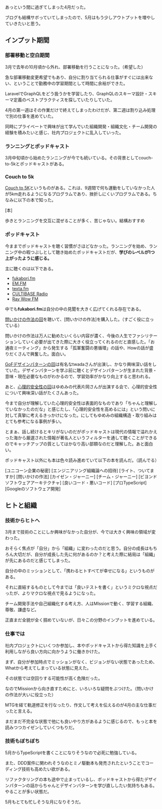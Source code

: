 あっという間に過ぎてしまった4月だった。

ブログも結構サボっていてしまったので、5月はもう少しアウトプットを増やしていきたいと思う。

## インプット期間

### 部署移動と空白期間

3月で去年の10月頃から外れ、部署移動を行うことになった。（希望した）

急な部署移動変更希望でもあり、自分に割り当てられる仕事がすぐには出来ない、ということで勤務中の学習期間として時間に余裕ができた。

LaravelでGraphQLをどう扱うかを学習したり、GraphQLのスキーマ設計・スキーマ定義のベストプラクティスを探していたりしていた。

4月の第一週はその作業だけで終えてしまったわけだが、第二週は割り込み処理で別の仕事を進めていた。

同時にプライベートで興味が出て学んでいた組織開発・組織文化・チーム開発の経験を積みたいと感じ、社内プロジェクトに乱入していった。

### ランニングとポッドキャスト

3月中旬頃から始めたランニングが今でも続いている。その背景としてcouch-to-5kとポッドキャストがある。

### Couch to 5k

[Couch to 5K](http://www.c25k.com/c25k_japanese.htm)というものがある。これは、9週間で何も運動をしていなかった人が5km走れるようになるプログラムであり、挫折しにくいプログラムである。ちなみに以下の本で知った。

[本]

歩きとランニングを交互に混ぜることが多く、苦じゃない。結構おすすめ

### ポッドキャスト

今ままでポッドキャストを聴く習慣がさほどなかった。ランニングを始め、ランニング中の暇つぶしとして聴き始めたポッドキャストだが、**学びのレベルが1つ上がったように感じる。**

主に聴くのは以下である。

- [fukabori.fm](https://open.spotify.com/show/2gEI6bMbrBhXnpi6AVs8qp?si=3f9503a4d5544fee)
- [EM.FM](https://open.spotify.com/show/0lpI8cSWxiDH4Eza1A8SSk?si=3831ba700ac6494c)
- [texta.fm](https://open.spotify.com/show/2BdZHve9cIU6c8OFyz7LeB?si=c0f36ece829f4dc5)
- [CULTIBASE Radio](https://open.spotify.com/show/0EVGGZqraiaYdCo6hlVBfN?si=e38c2197b5b2449c)
- [Ray Wow FM](https://open.spotify.com/show/3MJyaL0TlzxUAtpEhPh5bO?si=894636b54a904d73)

中でも**fukabori.fm**は自分の中の見聞を大きく広げてくれる存在である。

[問いかけの作法の回](https://open.spotify.com/episode/6mLf9xCrLQFf6ka9f2wNgo?si=uyG9-fQCQSeyv2BYEKFpXA)を聴いて、[問いかけの作法]を購入した。（すごく役に立っている）

問いかけの作法は万人に勧めたいくらい内容が濃く、今後の人生でファシリテーションしていく必要が出てきた際に大きく役立ってくれるのだと直感した。「お通夜ミーティング」から発生する「孤軍奮闘の悪循環」の話や、Howの話が盛りだくさんで興奮した。面白い。

[GoFデザインパターンの回](https://open.spotify.com/episode/3WF6xxUOnHAQR0xt3gC2Rm?si=ykWN6BRZRkmiCyWEywHQ8w)は有名なtwadaさんが出演し、かなり興味深い話をしていた。デザインパターンを学ぶ前に聴くとデザインパターンが生まれた背景・意味・現在必要なものがわかるので、学習効率がかなり向上すると思われる。

あと、[心理的安全性の回](https://open.spotify.com/episode/1RnaqDSuJUT04NmHq5XJDj?si=mUzQPxYHReOY-43Z1qncdw)はゆめみの代表片岡さんが出演する会で、心理的安全性について興味深い話がたくさんあった。

今まで自分が理解していた心理的安全性は表面的なものであり「ちゃんと理解していなかったのだな」と感じたし、「心理的安全性を高めるには」という問いに対して真摯に考えるきっかけになった。にしてもゆめみの組織構造・取り組みはとても参考になる事例が多い。

とまぁ、話し続けるとキリがないのだがポッドキャストは現代の情報で溢れかえった海から厳選された情報が著名人というフィルターを通して聴くことができるのでキャッチアップの質としてはかなり高い部類なのだと理解した。あと面白い。

ポッドキャスト以外にも本は色々読み進めていて以下の本を読んだ。（読んでる）

[ユニコーン企業の秘密]
[エンジニアリング組織論への招待]
[ライト、ついてますか]
[問いかけの作法]
[カイゼン・ジャーニー]
[チーム・ジャーニー]
[ビヨンドソフトウェアアーキテクチャ]
[良いコード・悪いコード]
[プロTypeScript]
[Googleのソフトウェア開発]

## ヒトと組織

### 技術からヒトへ

3月まで技術のことにしか興味がなかった自分が、今では大きく興味の領域が変わった。

おそらく焦点が「自分」から「組織」に変わったのだと思う。自分の成長はもちろん大切だが、自分が成長した先に何があるのか？と考えた際に結局は「組織」が先にあるのだと感じてしまった。

自分の中のミッションとして、「携わるヒトすべてが幸せになる」というものがある。

それに直結するものとして今までは「良いテストを書く」というミクロな視点だったが、よりマクロな視点で見るようになった。

チーム開発手法や自己組織化する考え方、人はMIssionで動く、学習する組織、尊敬、謙虚など。

正直まだ全貌が全く掴めていないが、日々この分野のインプットを進めている。

### 仕事では

社内プロジェクトにいくつか参加し、本やポッドキャストから得た知識を上手く利用しながら良い方向に向かうように働きかけた。

まず、自分が参加時点でミッションがなく、ビジョンがない状態であったため、Whatから考えてしまっている状態に見えた。

その状態では空回りする可能性が高く危険だった。

なのでMissionから向き直すためにと、いろいろな疑問をぶつけた。（問いかけの作法が大いに役立った）

MTGを経て軌道修正を行なったり、作文して考えを伝えるのが4月の主な仕事だったと言える。

まだまだ不完全な状態で他にも良いやり方があるように感じるので、もっと本を読みつつカイゼンしていくつもりだ。

### 技術もぼちぼち

5月からTypeScriptを書くことになりそうなので必死に勉強している。

また、DDD案件に関われそうなのとミノ駆動本も発売されたということでコーディング技術も高めたい欲がある。

リファクタリングの本も途中で止まっているし、ポッドキャストから得たデザインパターンの話からちゃんとデザインパターンを学び直ししたい気持ちもある。やることが多い状態だ。

5月もとても忙しそうな月になりそうだ。